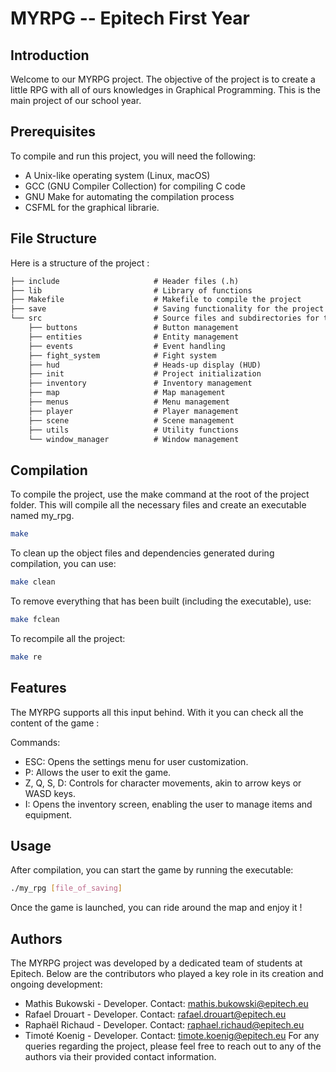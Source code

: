 
# MYRPG -- Epitech First Year

## Introduction
Welcome to our MYRPG project. The objective of the project is to create a little RPG with all of ours knowledges in Graphical Programming.
This is the main project of our school year.


## Prerequisites
To compile and run this project, you will need the following:

- A Unix-like operating system (Linux, macOS)
- GCC (GNU Compiler Collection) for compiling C code
- GNU Make for automating the compilation process
- CSFML for the graphical librarie.
## File Structure

Here is a structure of the project :

```txt
├── include                     # Header files (.h)
├── lib                         # Library of functions
├── Makefile                    # Makefile to compile the project
├── save                        # Saving functionality for the project
└── src                         # Source files and subdirectories for the project
    ├── buttons                 # Button management
    ├── entities                # Entity management
    ├── events                  # Event handling
    ├── fight_system            # Fight system
    ├── hud                     # Heads-up display (HUD)
    ├── init                    # Project initialization
    ├── inventory               # Inventory management
    ├── map                     # Map management
    ├── menus                   # Menu management
    ├── player                  # Player management
    ├── scene                   # Scene management
    ├── utils                   # Utility functions
    └── window_manager          # Window management
```
## Compilation

To compile the project, use the make command at the root of the project folder. This will compile all the necessary files and create an executable named my_rpg.

```bash
make
```

To clean up the object files and dependencies generated during compilation, you can use:
```bash
make clean
```

To remove everything that has been built (including the executable), use:
```bash
make fclean
```

To recompile all the project:
```bash
make re
```
## Features


The MYRPG supports all this input behind. With it you can check all the content of the game :

Commands:
- ESC: Opens the settings menu for user customization.
- P: Allows the user to exit the game.
- Z, Q, S, D: Controls for character movements, akin to arrow keys or WASD keys.
- I: Opens the inventory screen, enabling the user to manage items and equipment.
## Usage

After compilation, you can start the game by running the executable:

```bash
./my_rpg [file_of_saving]
```

Once the game is launched, you can ride around the map and enjoy it !
## Authors

The MYRPG project was developed by a dedicated team of students at Epitech. Below are the contributors who played a key role in its creation and ongoing development:

- Mathis Bukowski - Developer. Contact: mathis.bukowski@epitech.eu
- Rafael Drouart - Developer. Contact: rafael.drouart@epitech.eu
- Raphaël Richaud - Developer. Contact: raphael.richaud@epitech.eu
- Timoté Koenig - Developer. Contact: timote.koenig@epitech.eu
  For any queries regarding the project, please feel free to reach out to any of the authors via their provided contact information.

